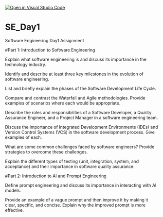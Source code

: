 [![Open in Visual Studio Code](https://classroom.github.com/assets/open-in-vscode-2e0aaae1b6195c2367325f4f02e2d04e9abb55f0b24a779b69b11b9e10269abc.svg)](https://classroom.github.com/online_ide?assignment_repo_id=18414694&assignment_repo_type=AssignmentRepo)
# SE_Day1
Software Engineering Day1 Assignment

#Part 1: Introduction to Software Engineering

Explain what software engineering is and discuss its importance in the technology industry.


Identify and describe at least three key milestones in the evolution of software engineering.


List and briefly explain the phases of the Software Development Life Cycle.


Compare and contrast the Waterfall and Agile methodologies. Provide examples of scenarios where each would be appropriate.


Describe the roles and responsibilities of a Software Developer, a Quality Assurance Engineer, and a Project Manager in a software engineering team.


Discuss the importance of Integrated Development Environments (IDEs) and Version Control Systems (VCS) in the software development process. Give examples of each.


What are some common challenges faced by software engineers? Provide strategies to overcome these challenges.


Explain the different types of testing (unit, integration, system, and acceptance) and their importance in software quality assurance.


#Part 2: Introduction to AI and Prompt Engineering


Define prompt engineering and discuss its importance in interacting with AI models.


Provide an example of a vague prompt and then improve it by making it clear, specific, and concise. Explain why the improved prompt is more effective.
